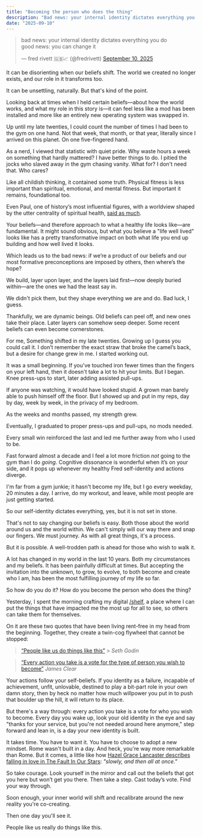 ```yaml
---
title: "Becoming the person who does the thing"
description: "Bad news: your internal identity dictates everything you do. Good news: you can change it"
date: "2025-09-10"
---
```


<blockquote class="twitter-tweet"><p lang="en" dir="ltr">bad news: your internal identity dictates everything you do<br>good news: you can change it</p>&mdash; fred rivett 🇬🇧📈 (@fredrivett) <a href="https://twitter.com/fredrivett/status/1965662575368265755?ref_src=twsrc%5Etfw">September 10, 2025</a></blockquote> <script async src="https://platform.twitter.com/widgets.js" charset="utf-8"></script>

It can be disorienting when our beliefs shift. The world we created no longer exists, and our role in it transforms too.

It can be unsettling, naturally. But that's kind of the point.

Looking back at times when I held certain beliefs—about how the world works, and what my role in this story is—it can feel less like a mod has been installed and more like an entirely new operating system was swapped in.

Up until my late twenties, I could count the number of times I had been to the gym on one hand. Not that week, that month, or that year, literally since I arrived on this planet. On one five-fingered hand.

As a nerd, I viewed that statistic with quiet pride. Why waste hours a week on something that hardly mattered? I have better things to do. I pitied the jocks who slaved away in the gym chasing vanity. What for? I don't need that. Who cares?

Like all childish thinking, it contained some truth. Physical fitness is less important than spiritual, emotional, and mental fitness. But important it remains, foundational too.

Even Paul, one of history’s most influential figures, with a worldview shaped by the utter centrality of spiritual health, <a href="https://www.bible.com/bible/111/1TI.4.8.NIV" target="_blank">said as much</a>.

Your beliefs—and therefore approach to what a healthy life looks like—are fundamental. It might sound obvious, but what you believe a "life well lived" looks like has a pretty transformative impact on both what life you end up building and how well lived it looks.

Which leads us to the bad news: if we’re a product of our beliefs and our most formative preconceptions are imposed by others, then where’s the hope?

We build, layer upon layer, and the layers laid first—now deeply buried within—are the ones we had the least say in.

We didn't pick them, but they shape everything we are and do. Bad luck, I guess.

Thankfully, we are dynamic beings. Old beliefs can peel off, and new ones take their place. Later layers can somehow seep deeper. Some recent beliefs can even become cornerstones.

For me, Something shifted in my late twenties. Growing up I guess you could call it. I don’t remember the exact straw that broke the camel’s back, but a desire for change grew in me. I started working out.

It was a small beginning. If you've touched iron fewer times than the fingers on your left hand, then it doesn't take a lot to hit your limits. But I began. Knee press-ups to start, later adding assisted pull-ups.

If anyone was watching, it would have looked stupid. A grown man barely able to push himself off the floor. But I showed up and put in my reps, day by day, week by week, in the privacy of my bedroom.

As the weeks and months passed, my strength grew.

Eventually, I graduated to proper press-ups and pull-ups, no mods needed.

Every small win reinforced the last and led me further away from who I used to be.

Fast forward almost a decade and I feel a lot more friction _not_ going to the gym than I do _going_. Cognitive dissonance is wonderful when it’s on your side, and it pops up whenever my healthy Fred self-identity and actions diverge.

I'm far from a gym junkie; it hasn't become my life, but I go every weekday, 20 minutes a day. I arrive, do my workout, and leave, while most people are just getting started.

So our self-identity dictates everything, yes, but it is not set in stone.

That's not to say changing our beliefs is easy. Both those about the world around us and the world within. We can't simply will our way there and snap our fingers. We must journey. As with all great things, it's a process.

But it is possible. A well-trodden path is ahead for those who wish to walk it.

A lot has changed in my world in the last 10 years. Both my circumstances and my beliefs. It has been painfully difficult at times. But accepting the invitation into the unknown, to grow, to evolve, to both become and create who I am, has been the most fulfilling journey of my life so far.

So how do you do it? How do you become the person who does the thing?

Yesterday, I spent the morning crafting my digital <a href="/shelf" target="_blank">/shelf</a>, a place where I can put the things that have impacted me the most up for all to see, so others can take them for themselves.

On it are these two quotes that have been living rent-free in my head from the beginning. Together, they create a twin-cog flywheel that cannot be stopped:

> <a href="https://seths.blog/2013/07/people-like-us-do-stuff-like-this/" target="_blank">&ldquo;People like us do things like this&rdquo;</a> > <cite>Seth Godin</cite>

> <a href="https://jamesclear.com/quotes/every-action-you-take-is-a-vote-for-the-type-of-person-you-wish-to-become" target="_blank">&ldquo;Every action you take is a vote for the type of person you wish to become&rdquo;</a>
> <cite>James Clear</cite>

Your actions follow your self-beliefs. If you identity as a failure, incapable of achievement, unfit, unlovable, destined to play a bit-part role in your own damn story, then by heck no matter how much willpower you put in to push that boulder up the hill, it will return to its place.

But there's a way through: every action you take is a vote for who you wish to become. Every day you wake up, look your old identity in the eye and say "thanks for your service, but you're not needed around here anymore," step forward and lean in, is a day your new identity is built.

It takes time. You have to want it. You have to choose to adopt a new mindset. Rome wasn't built in a day. And heck, you're way more remarkable than Rome. But it comes, a little like how <a href="https://quoteinvestigator.com/2018/08/08/all-at-once/" rel="nofollow noreferrer" target="_blank">Hazel Grace Lancaster describes falling in love in The Fault In Our Stars</a>: _"slowly, and then all at once."_

So take courage. Look yourself in the mirror and call out the beliefs that got you here but won’t get you there. Then take a step. Cast today’s vote. Find your way through.

Soon enough, your inner world will shift and recalibrate around the new reality you're co-creating.

Then one day you'll see it.

People like us really do things like this.
